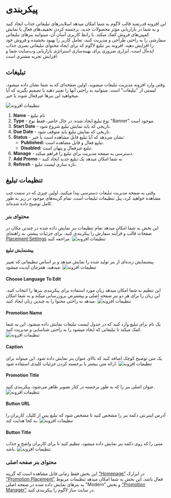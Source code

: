 # پیکربندی

این افزونه قدرتمند قالب لاگوم به شما امکان میدهد اسلایدرهای تبلیغاتی جذاب ایجاد کنید و به شما در بازاریابی مؤثر محصولات جدید، برجسته کردن تخفیف‌های فعال یا نمایش کمپین‌های فروش کمک میکند. با رابط کاربری آسان آن، میتوانید بنرهای تبلیغاتی سفارشی را به راحتی طراحی و مدیریت کنید، تعامل کاربر را بهبود بخشیده و فروش خود را افزایش دهید. افزونه بنر تبلیغ لاگوم که برای ایجاد محتوای تبلیغاتی بصری جذاب ایده‌آل است، ابزاری ضروری برای بهینه‌سازی استراتژی بازاریابی وب‌سایت شما و افزایش تجربه مشتری است.

## تبلیغات

وقتی وارد افزونه مدیریت تبلیغات میشوید، اولین صفحه‌ای که به شما نشان داده میشود، لیستی از "تبلیغات" است. میتوانید به راحتی آنها را تغییر دهید یا تصمیم بگیرید که آیا میخواهید این بنرها غیرفعال شوند یا خیر.

![تنظیمات افزونه](/promo/promotion_manager-promotion_list-1.png)

1. **Name** - نام تبلیغ
2. **Type** - نوع تبلیغ ایجاد شده. در حال حاضر، فقط نوع "Banner" موجود است.
3. **Start Date** - تاریخی که باید نمایش تبلیغ شروع شود.
4. **Due Date** - تاریخی که نمایش تبلیغ باید متوقف شود.
5. **Status** - نشان می‌دهد که آیا تبلیغ قابل مشاهده است یا خیر:
   - **Published:** تبلیغ فعال و قابل مشاهده است.
   - **Disabled:** تبلیغ غیرفعال و پنهان است.
6. **Manage** - دسترسی به صفحه مدیریت برای تبلیغ را فراهم میکند.
7. **Add Promo** - به شما امکان میدهد یک تبلیغ جدید ایجاد کنید
8. **Refresh** - تازه سازی لیست تبلیغ.

## تنظیمات تبلیغ

وقتی به صفحه مدیریت تبلیغات دسترسی پیدا میکنید، اولین چیزی که در سمت چپ مشاهده خواهید کرد، پنل تنظیمات تبلیغات است. تمام گزینه‌های موجود در زیر به طور کامل توضیح داده شده‌اند.

### محتوای بنر

این بخش به شما امکان میدهد تمام تنظیمات بنر نمایش داده شده در چندین مکان در صفحات قالب و فرآیند سفارش را پیکربندی کنید. برای جزئیات بیشتر، به راهنمای [Placement Settings](#) مراجعه کنید.
![تنظیمات افزونه](/promo/promotion_manager-promotion_settings-0.png)

#### پیشنمایش تبلیغ

پیشنمایش زنده‌ای از بنر تولید شده را نمایش میدهد و بر اساس تنظیماتی که تغییر میدهید، همزمان آپدیت میشود.
![تنظیمات افزونه](/promo/promotion_manager-promotion_settings-1.png)

#### Choose Language To Edit

این تنظیم به شما امکان میدهد زبان مورد استفاده برای پیکربندی بنرها را انتخاب کنید. این زبان را برای هر دو بنر صفحه اصلی و پیشفرض بروزرسانی میکند و به شما امکان میدهد به راحتی محتوا را به چندین زبان ایجاد کنید.
![تنظیمات افزونه](/promo/promotion_manager-promotion_settings-2.png)

#### Promotion Name

یک نام برای تبلیغ وارد کنید که در جدول لیست تبلیغات نمایش داده میشود. این به شما کمک میکند تا تبلیغاتی که ایجاد میشود را به راحتی شناسایی و مدیریت کنید.
![تنظیمات افزونه](/promo/promotion_manager-promotion_settings-3.png)

#### Caption

یک متن توضیح کوچک اضافه کنید که بالای عنوان بنر نمایش داده شود. این میتواند برای ارائه متن بیشتر یا برجسته کردن جزئیات کلیدی استفاده شود.
![تنظیمات افزونه](/promo/promotion_manager-promotion_settings-4.png)

#### Promotion Title

عنوان اصلی بنر را که به طور برجسته در کنار تصویر ظاهر می‌شود، پیکربندی کنید.
![تنظیمات افزونه](/promo/promotion_manager-promotion_settings-5.png)

#### Button URL

آدرس اینترنتی دکمه بنر را مشخص کنید تا مشخص شود که تبلیغ پس از کلیک، کاربران را به کجا هدایت کند.
![تنظیمات افزونه](/promo/promotion_manager-promotion_settings-6.png)

#### Button Title

متنی را که روی دکمه بنر نمایش داده میشود، تنظیم کنید تا برای کاربران واضح و جذاب باشد.
![تنظیمات افزونه](/promo/promotion_manager-promotion_settings-7.png)

### محتوای بنر صفحه اصلی

این بخش فقط زمانی قابل مشاهده است که گزینه ["Homepage"](#) در ابزارک ["Promotion Placement"](#) فعال باشد. این بخش به شما امکان میدهد تنظیمات مربوط به بنرهای نمایش داده شده در صفحه اصلی "Modern" و بخش ["Promotion Manager"](#) در سایت ساز لاگوم را پیکربندی کنید.
